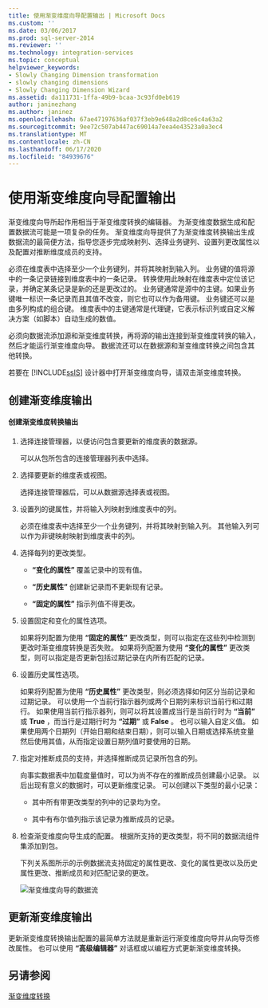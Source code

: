 ```yaml
---
title: 使用渐变维度向导配置输出 | Microsoft Docs
ms.custom: ''
ms.date: 03/06/2017
ms.prod: sql-server-2014
ms.reviewer: ''
ms.technology: integration-services
ms.topic: conceptual
helpviewer_keywords:
- Slowly Changing Dimension transformation
- slowly changing dimensions
- Slowly Changing Dimension Wizard
ms.assetid: da111731-1ffa-49b9-bcaa-3c93fd0eb619
author: janinezhang
ms.author: janinez
ms.openlocfilehash: 67ae47197636af037f3eb9e648a2d8ce6c4a63a2
ms.sourcegitcommit: 9ee72c507ab447ac69014a7eea4e43523a0a3ec4
ms.translationtype: MT
ms.contentlocale: zh-CN
ms.lasthandoff: 06/17/2020
ms.locfileid: "84939676"
---
```

# <a name="configure-outputs-using-the-slowly-changing-dimension-wizard"></a>使用渐变维度向导配置输出
  渐变维度向导所起作用相当于渐变维度转换的编辑器。 为渐变维度数据生成和配置数据流可能是一项复杂的任务。 渐变维度向导提供了为渐变维度转换输出生成数据流的最简便方法，指导您逐步完成映射列、选择业务键列、设置列更改属性以及配置对推断维度成员的支持。

 必须在维度表中选择至少一个业务键列，并将其映射到输入列。 业务键的值将源中的一条记录链接到维度表中的一条记录。 转换使用此映射在维度表中定位该记录，并确定某条记录是新的还是更改过的。 业务键通常是源中的主键。如果业务键唯一标识一条记录而且其值不改变，则它也可以作为备用键。 业务键还可以是由多列构成的组合键。 维度表中的主键通常是代理键，它表示标识列或自定义解决方案（如脚本）自动生成的数值。

 必须向数据流添加源和渐变维度转换，再将源的输出连接到渐变维度转换的输入，然后才能运行渐变维度向导。 数据流还可以在数据源和渐变维度转换之间包含其他转换。

 若要在 [!INCLUDE[ssIS](../../../includes/ssis-md.md)] 设计器中打开渐变维度向导，请双击渐变维度转换。

## <a name="creating-slowly-changing-dimension-outputs"></a>创建渐变维度输出

#### <a name="to-create-slowly-changing-dimension-transformation-outputs"></a>创建渐变维度转换输出

1.  选择连接管理器，以便访问包含要更新的维度表的数据源。

     可以从包所包含的连接管理器列表中选择。

2.  选择要更新的维度表或视图。

     选择连接管理器后，可以从数据源选择表或视图。

3.  设置列的键属性，并将输入列映射到维度表中的列。

     必须在维度表中选择至少一个业务键列，并将其映射到输入列。 其他输入列可以作为非键映射映射到维度表中的列。

4.  选择每列的更改类型。

    -   **“变化的属性”** 覆盖记录中的现有值。

    -   **“历史属性”** 创建新记录而不更新现有记录。

    -   **“固定的属性”** 指示列值不得更改。

5.  设置固定和变化的属性选项。

     如果将列配置为使用 **“固定的属性”** 更改类型，则可以指定在这些列中检测到更改时渐变维度转换是否失败。 如果将列配置为使用 **“变化的属性”** 更改类型，则可以指定是否更新包括过期记录在内所有匹配的记录。

6.  设置历史属性选项。

     如果将列配置为使用 **“历史属性”** 更改类型，则必须选择如何区分当前记录和过期记录。 可以使用一个当前行指示器列或两个日期列来标识当前行和过期行。 如果使用当前行指示器列，则可以将其设置成当行是当前行时为 **“当前”** 或 **True** ，而当行是过期行时为 **“过期”** 或 **False** 。 也可以输入自定义值。 如果使用两个日期列（开始日期和结束日期），则可以输入日期或选择系统变量然后使用其值，从而指定设置日期列值时要使用的日期。

7.  指定对推断成员的支持，并选择推断成员记录所包含的列。

     向事实数据表中加载度量值时，可以为尚不存在的推断成员创建最小记录。 以后出现有意义的数据时，可以更新维度记录。 可以创建以下类型的最小记录：

    -   其中所有带更改类型的列中的记录均为空。

    -   其中有布尔值列指示该记录为推断成员的记录。

8.  检查渐变维度向导生成的配置。 根据所支持的更改类型，将不同的数据流组件集添加到包。

     下列关系图所示的示例数据流支持固定的属性更改、变化的属性更改以及历史属性更改、推断成员和对匹配记录的更改。

     ![渐变维度向导的数据流](../../media/dimensionwizard.gif "渐变维度向导的数据流")

## <a name="updating-slowly-changing-dimension-outputs"></a>更新渐变维度输出
 更新渐变维度转换输出配置的最简单方法就是重新运行渐变维度向导并从向导页修改属性。 也可以使用 **“高级编辑器”** 对话框或以编程方式更新渐变维度转换。

## <a name="see-also"></a>另请参阅
 [渐变维度转换](slowly-changing-dimension-transformation.md)


